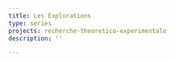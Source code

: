 ```yaml
---
title: Les Explorations
type: series
projects: recherche-theoretico-experimentale
description: ''

---
```






